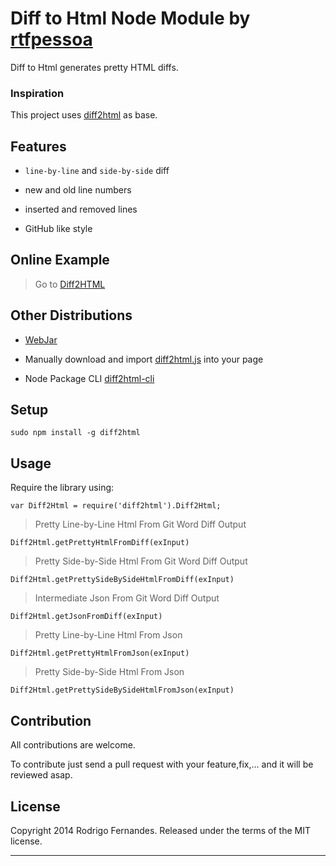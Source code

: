 # Diff to Html Node Module by [rtfpessoa](https://github.com/rtfpessoa)

Diff to Html generates pretty HTML diffs.

### Inspiration

This project uses [diff2html](https://github.com/rtfpessoa/diff2html) as base.

## Features

* `line-by-line` and `side-by-side` diff

* new and old line numbers

* inserted and removed lines

* GitHub like style

## Online Example

> Go to [Diff2HTML](http://rtfpessoa.github.io/diff2html/)

## Other Distributions

* [WebJar](http://www.webjars.org/)

* Manually download and import [diff2html.js](https://github.com/rtfpessoa/diff2html) into your page

* Node Package CLI [diff2html-cli](https://github.com/rtfpessoa/diff2html-nodejs-cli)

## Setup

    sudo npm install -g diff2html

## Usage

Require the library using:

```
var Diff2Html = require('diff2html').Diff2Html;
```

> Pretty Line-by-Line Html From Git Word Diff Output

    Diff2Html.getPrettyHtmlFromDiff(exInput)

> Pretty Side-by-Side Html From Git Word Diff Output

    Diff2Html.getPrettySideBySideHtmlFromDiff(exInput)

> Intermediate Json From Git Word Diff Output

    Diff2Html.getJsonFromDiff(exInput)

> Pretty Line-by-Line Html From Json

    Diff2Html.getPrettyHtmlFromJson(exInput)

> Pretty Side-by-Side Html From Json

    Diff2Html.getPrettySideBySideHtmlFromJson(exInput)

## Contribution

All contributions are welcome.

To contribute just send a pull request with your feature,fix,... and it will be reviewed asap.

## License

Copyright 2014 Rodrigo Fernandes. Released under the terms of the MIT license.

---
